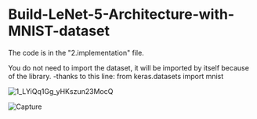 # Build-LeNet-5-Architecture-with-MNIST-dataset
 

The code is in the "2.implementation" file.

You do not need to import the dataset, it will be imported by itself because of the library.
      -thanks to this line: from keras.datasets import mnist
      
![1_LYiQq1Gg_yHKszun23MocQ](https://user-images.githubusercontent.com/111743134/190561613-ec63ac30-9c89-4fcf-952e-61c6d705197a.png)

![Capture](https://user-images.githubusercontent.com/111743134/190567007-ae5aee92-de09-468d-a1cb-fd0623e26a3a.PNG)



